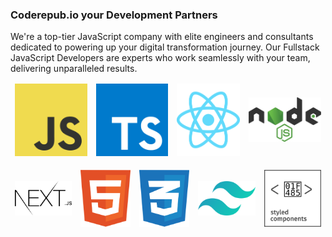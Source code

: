 ### Coderepub.io your Development Partners

We're a top-tier JavaScript company with elite engineers and consultants dedicated to powering up your digital transformation journey. Our Fullstack JavaScript Developers are experts who work seamlessly with your team, delivering unparalleled results.

<table align="center" border="0" cellpadding="0" cellspacing="0">
  <thead>
    <tr>
      <td>
        <img
          src="./../images/tech/js.svg"
        />
      </td>
    <td>
        <img
          src="../images/tech/ts.svg"
        />
      </td>
      <td>
        <img
          src="../images/tech/react.svg"
        />
      </td>
      <td>
        <img
          src="../images/tech/nodejs.svg"
        />
      </td>
    </tr>
  </thead>
</table>
<table align="center" border="0" cellpadding="0" cellspacing="0">
  <thead>
    <tr>
      <td>
        <img
          src="../images/tech/nextjs.svg"
        />
      </td>
    <td>
        <img
          src="../images/tech/html.svg"
        />
      </td>
      <td>
        <img
          src="../images/tech/css3.svg"
        />
      </td>
      <td>
        <img
          src="../images/tech/tailwindcss.svg"
        />
      </td>
            <td>
        <img
          src="../images/tech/styled-components.svg"
        />
      </td>
    </tr>
  </thead>
</table>
